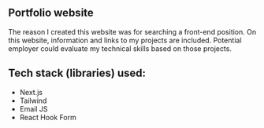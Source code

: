 ## Portfolio website

The reason I created this website was for searching a front-end position. On this website, information and links to my projects are included. Potential employer could evaluate my
technical skills based on those projects.

## Tech stack (libraries) used:

- Next.js
- Tailwind
- Email JS
- React Hook Form
